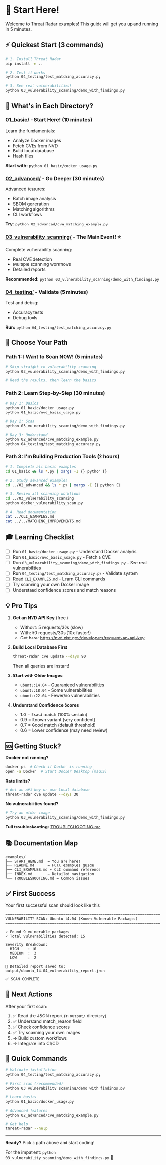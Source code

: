 # 🚀 Start Here!

Welcome to Threat Radar examples! This guide will get you up and running in 5 minutes.

## ⚡ Quickest Start (3 commands)

```bash
# 1. Install Threat Radar
pip install -e ..

# 2. Test it works
python 04_testing/test_matching_accuracy.py

# 3. See real vulnerabilities!
python 03_vulnerability_scanning/demo_with_findings.py
```

## 📁 What's in Each Directory?

### [01_basic/](01_basic/) - Start Here! (10 minutes)
Learn the fundamentals:
- Analyze Docker images
- Fetch CVEs from NVD
- Build local database
- Hash files

**Start with:** `python 01_basic/docker_usage.py`

### [02_advanced/](02_advanced/) - Go Deeper (30 minutes)
Advanced features:
- Batch image analysis
- SBOM generation
- Matching algorithms
- CLI workflows

**Try:** `python 02_advanced/cve_matching_example.py`

### [03_vulnerability_scanning/](03_vulnerability_scanning/) - The Main Event! ⭐
Complete vulnerability scanning:
- Real CVE detection
- Multiple scanning workflows
- Detailed reports

**Recommended:** `python 03_vulnerability_scanning/demo_with_findings.py`

### [04_testing/](04_testing/) - Validate (5 minutes)
Test and debug:
- Accuracy tests
- Debug tools

**Run:** `python 04_testing/test_matching_accuracy.py`

## 🎯 Choose Your Path

### Path 1: I Want to Scan NOW! (5 minutes)
```bash
# Skip straight to vulnerability scanning
python 03_vulnerability_scanning/demo_with_findings.py

# Read the results, then learn the basics
```

### Path 2: Learn Step-by-Step (30 minutes)
```bash
# Day 1: Basics
python 01_basic/docker_usage.py
python 01_basic/nvd_basic_usage.py

# Day 2: Scan
python 03_vulnerability_scanning/demo_with_findings.py

# Day 3: Understand
python 02_advanced/cve_matching_example.py
python 04_testing/test_matching_accuracy.py
```

### Path 3: I'm Building Production Tools (2 hours)
```bash
# 1. Complete all basic examples
cd 01_basic && ls *.py | xargs -I {} python {}

# 2. Study advanced examples
cd ../02_advanced && ls *.py | xargs -I {} python {}

# 3. Review all scanning workflows
cd ../03_vulnerability_scanning
python docker_vulnerability_scan.py

# 4. Read documentation
cat ../CLI_EXAMPLES.md
cat ../../MATCHING_IMPROVEMENTS.md
```

## 🎓 Learning Checklist

- [ ] Run `01_basic/docker_usage.py` - Understand Docker analysis
- [ ] Run `01_basic/nvd_basic_usage.py` - Fetch a CVE
- [ ] Run `03_vulnerability_scanning/demo_with_findings.py` - See real vulnerabilities
- [ ] Run `04_testing/test_matching_accuracy.py` - Validate system
- [ ] Read `CLI_EXAMPLES.md` - Learn CLI commands
- [ ] Try scanning your own Docker image
- [ ] Understand confidence scores and match reasons

## 💡 Pro Tips

1. **Get an NVD API Key** (free!)
   - Without: 5 requests/30s (slow)
   - With: 50 requests/30s (10x faster!)
   - Get here: https://nvd.nist.gov/developers/request-an-api-key

2. **Build Local Database First**
   ```bash
   threat-radar cve update --days 90
   ```
   Then all queries are instant!

3. **Start with Older Images**
   - `ubuntu:14.04` - Guaranteed vulnerabilities
   - `ubuntu:18.04` - Some vulnerabilities
   - `ubuntu:22.04` - Fewer/no vulnerabilities

4. **Understand Confidence Scores**
   - 1.0 = Exact match (100% certain)
   - 0.9 = Known variant (very confident)
   - 0.7 = Good match (default threshold)
   - 0.6 = Lower confidence (may need review)

## 🆘 Getting Stuck?

**Docker not running?**
```bash
docker ps  # Check if Docker is running
open -a Docker  # Start Docker Desktop (macOS)
```

**Rate limits?**
```bash
# Get an API key or use local database
threat-radar cve update --days 30
```

**No vulnerabilities found?**
```bash
# Try an older image
python 03_vulnerability_scanning/demo_with_findings.py
```

**Full troubleshooting:** [TROUBLESHOOTING.md](TROUBLESHOOTING.md)

## 📚 Documentation Map

```
examples/
├── START_HERE.md  ← You are here!
├── README.md      ← Full examples guide
├── CLI_EXAMPLES.md ← CLI command reference
├── INDEX.md       ← Detailed navigation
└── TROUBLESHOOTING.md ← Common issues
```

## ✅ First Success

Your first successful scan should look like this:

```
======================================================================
VULNERABILITY SCAN: Ubuntu 14.04 (Known Vulnerable Packages)
======================================================================

✓ Found 9 vulnerable packages
✓ Total vulnerabilities detected: 15

Severity Breakdown:
  HIGH    : 10
  MEDIUM  :  3
  LOW     :  2

📄 Detailed report saved to: output/ubuntu_14.04_vulnerability_report.json

✅ SCAN COMPLETE
```

## 🚀 Next Actions

After your first scan:

1. ✅ Read the JSON report (in `output/` directory)
2. ✅ Understand match_reason field
3. ✅ Check confidence scores
4. ✅ Try scanning your own images
5. → Build custom workflows
6. → Integrate into CI/CD

## 🎯 Quick Commands

```bash
# Validate installation
python 04_testing/test_matching_accuracy.py

# First scan (recommended)
python 03_vulnerability_scanning/demo_with_findings.py

# Learn basics
python 01_basic/docker_usage.py

# Advanced features
python 02_advanced/cve_matching_example.py

# Get help
threat-radar --help
```

---

**Ready?** Pick a path above and start coding!

For the impatient: `python 03_vulnerability_scanning/demo_with_findings.py` 🎯
